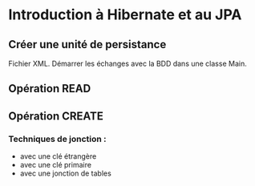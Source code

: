 # Introduction à Hibernate et au JPA

## Créer une unité de persistance

Fichier XML.
Démarrer les échanges avec la BDD dans une classe Main.

## Opération READ

## Opération CREATE

### Techniques de jonction :
* avec une clé étrangère
* avec une clé primaire
* avec une jonction de tables
